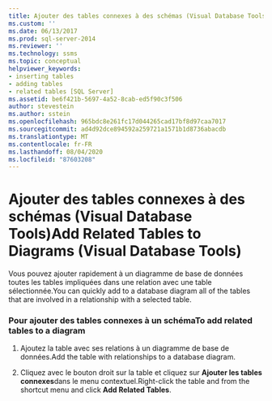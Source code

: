 ```yaml
---
title: Ajouter des tables connexes à des schémas (Visual Database Tools) | Microsoft Docs
ms.custom: ''
ms.date: 06/13/2017
ms.prod: sql-server-2014
ms.reviewer: ''
ms.technology: ssms
ms.topic: conceptual
helpviewer_keywords:
- inserting tables
- adding tables
- related tables [SQL Server]
ms.assetid: be6f421b-5697-4a52-8cab-ed5f90c3f506
author: stevestein
ms.author: sstein
ms.openlocfilehash: 965bdc8e261fc17d044265cad17bf8d97caa7017
ms.sourcegitcommit: ad4d92dce894592a259721a1571b1d8736abacdb
ms.translationtype: MT
ms.contentlocale: fr-FR
ms.lasthandoff: 08/04/2020
ms.locfileid: "87603208"
---
```

# <a name="add-related-tables-to-diagrams-visual-database-tools"></a><span data-ttu-id="16ba5-102">Ajouter des tables connexes à des schémas (Visual Database Tools)</span><span class="sxs-lookup"><span data-stu-id="16ba5-102">Add Related Tables to Diagrams (Visual Database Tools)</span></span>
  <span data-ttu-id="16ba5-103">Vous pouvez ajouter rapidement à un diagramme de base de données toutes les tables impliquées dans une relation avec une table sélectionnée.</span><span class="sxs-lookup"><span data-stu-id="16ba5-103">You can quickly add to a database diagram all of the tables that are involved in a relationship with a selected table.</span></span>  
  
### <a name="to-add-related-tables-to-a-diagram"></a><span data-ttu-id="16ba5-104">Pour ajouter des tables connexes à un schéma</span><span class="sxs-lookup"><span data-stu-id="16ba5-104">To add related tables to a diagram</span></span>  
  
1.  <span data-ttu-id="16ba5-105">Ajoutez la table avec ses relations à un diagramme de base de données.</span><span class="sxs-lookup"><span data-stu-id="16ba5-105">Add the table with relationships to a database diagram.</span></span>  
  
2.  <span data-ttu-id="16ba5-106">Cliquez avec le bouton droit sur la table et cliquez sur **Ajouter les tables connexes**dans le menu contextuel.</span><span class="sxs-lookup"><span data-stu-id="16ba5-106">Right-click the table and from the shortcut menu and click **Add Related Tables**.</span></span>  
  
  
